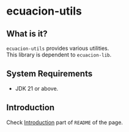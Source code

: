 # ecuacion-utils

## What is it?

`ecuacion-utils` provides various utilities.  
This library is dependent to `ecuacion-lib`.

## System Requirements

- JDK 21 or above.

## Introduction

Check [Introduction](https://github.com/ecuacion-jp/ecuacion-lib) part of `README` of the page.
